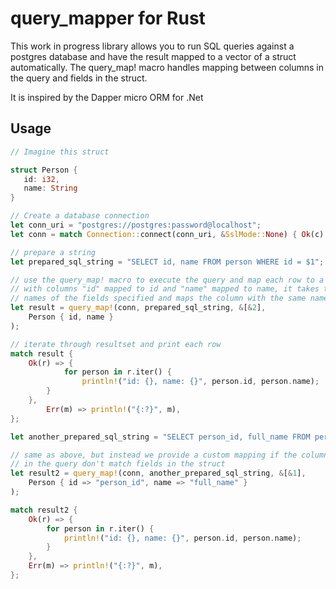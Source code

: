 # query_mapper for Rust

This work in progress library allows you to run SQL queries against a postgres database and have the result mapped to a vector of a struct automatically. 
The query_map! macro handles mapping between columns in the query and fields in the struct.

It is inspired by the Dapper micro ORM for .Net

## Usage

```rust
// Imagine this struct

struct Person {
   id: i32,
   name: String
}

// Create a database connection
let conn_uri = "postgres://postgres:password@localhost";
let conn = match Connection::connect(conn_uri, &SslMode::None) { Ok(c) => c, Err(m) => return () };

// prepare a string
let prepared_sql_string = "SELECT id, name FROM person WHERE id = $1";

// use the query_map! macro to execute the query and map each row to a Person
// with columns "id" mapped to id and "name" mapped to name, it takes the
// names of the fields specified and maps the column with the same name
let result = query_map!(conn, prepared_sql_string, &[&2],
    Person { id, name }
);

// iterate through resultset and print each row
match result {
    Ok(r) => {
            for person in r.iter() {
                println!("id: {}, name: {}", person.id, person.name);
        }
    },
        Err(m) => println!("{:?}", m),
};

let another_prepared_sql_string = "SELECT person_id, full_name FROM person WHERE id = $1";

// same as above, but instead we provide a custom mapping if the columns
// in the query don't match fields in the struct
let result2 = query_map!(conn, another_prepared_sql_string, &[&1], 
    Person { id => "person_id", name => "full_name" }
);

match result2 {
    Ok(r) => {
        for person in r.iter() {
            println!("id: {}, name: {}", person.id, person.name);
        }
    },
    Err(m) => println!("{:?}", m),
};

```
